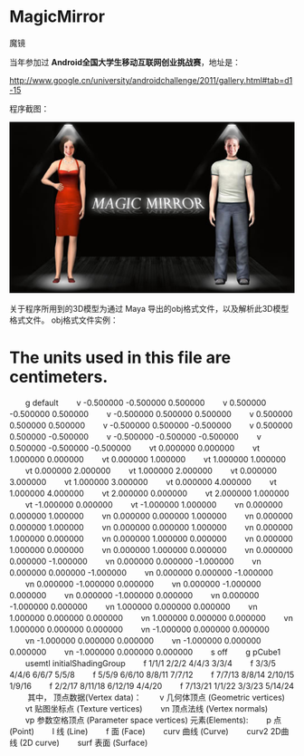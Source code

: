 # MagicMirror
魔镜

当年参加过 <b>Android全国大学生移动互联网创业挑战赛</b>，地址是：

http://www.google.cn/university/androidchallenge/2011/gallery.html#tab=d1-15

程序截图：

![image](magicmirror.jpg)

关于程序所用到的3D模型为通过 Maya 导出的obj格式文件，以及解析此3D模型格式文件。
obj格式文件实例：

# The units used in this file are centimeters. 
　　g default 
　　v -0.500000 -0.500000 0.500000 
　　v 0.500000 -0.500000 0.500000 
　　v -0.500000 0.500000 0.500000 
　　v 0.500000 0.500000 0.500000 
　　v -0.500000 0.500000 -0.500000 
　　v 0.500000 0.500000 -0.500000 
　　v -0.500000 -0.500000 -0.500000 
　　v 0.500000 -0.500000 -0.500000 
　　vt 0.000000 0.000000 
　　vt 1.000000 0.000000 
　　vt 0.000000 1.000000 
　　vt 1.000000 1.000000 
　　vt 0.000000 2.000000 
　　vt 1.000000 2.000000 
　　vt 0.000000 3.000000 
　　vt 1.000000 3.000000 
　　vt 0.000000 4.000000 
　　vt 1.000000 4.000000 
　　vt 2.000000 0.000000 
　　vt 2.000000 1.000000 
　　vt -1.000000 0.000000 
　　vt -1.000000 1.000000 
　　vn 0.000000 0.000000 1.000000 
　　vn 0.000000 0.000000 1.000000 
　　vn 0.000000 0.000000 1.000000 
　　vn 0.000000 0.000000 1.000000 
　　vn 0.000000 1.000000 0.000000 
　　vn 0.000000 1.000000 0.000000 
　　vn 0.000000 1.000000 0.000000 
　　vn 0.000000 1.000000 0.000000 
　　vn 0.000000 0.000000 -1.000000 
　　vn 0.000000 0.000000 -1.000000 
　　vn 0.000000 0.000000 -1.000000 
　　vn 0.000000 0.000000 -1.000000 
　　vn 0.000000 -1.000000 0.000000 
　　vn 0.000000 -1.000000 0.000000 
　　vn 0.000000 -1.000000 0.000000 
　　vn 0.000000 -1.000000 0.000000 
　　vn 1.000000 0.000000 0.000000 
　　vn 1.000000 0.000000 0.000000 
　　vn 1.000000 0.000000 0.000000 
　　vn 1.000000 0.000000 0.000000 
　　vn -1.000000 0.000000 0.000000 
　　vn -1.000000 0.000000 0.000000 
　　vn -1.000000 0.000000 0.000000 
　　vn -1.000000 0.000000 0.000000 
　　s off 
　　g pCube1 
　　usemtl initialShadingGroup 
　　f 1/1/1 2/2/2 4/4/3 3/3/4 
　　f 3/3/5 4/4/6 6/6/7 5/5/8 
　　f 5/5/9 6/6/10 8/8/11 7/7/12 
　　f 7/7/13 8/8/14 2/10/15 1/9/16 
　　f 2/2/17 8/11/18 6/12/19 4/4/20 
　　f 7/13/21 1/1/22 3/3/23 5/14/24 
　　
其中，
顶点数据(Vertex data)： 
　　v  几何体顶点 (Geometric vertices) 
　　vt 贴图坐标点 (Texture vertices) 
　　vn 顶点法线 (Vertex normals) 
　　vp 参数空格顶点 (Parameter space vertices)
元素(Elements): 
　　p 点 (Point) 
　　l 线 (Line) 
　　f 面 (Face) 
　　curv 曲线 (Curve) 
　　curv2 2D曲线 (2D curve) 
　　surf 表面 (Surface) 
　　
　　
